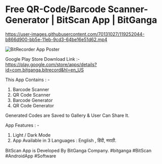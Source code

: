 # Free QR-Code/Barcode Scanner-Generator | BitScan App | BitGanga


https://user-images.githubusercontent.com/70131027/119252044-b866d900-bb5e-11eb-9cd3-64be16e51d62.mp4

![BitRecorder App Poster](https://user-images.githubusercontent.com/70131027/119251999-73db3d80-bb5e-11eb-8594-fc8ee78e4d25.jpg)

Google Play Store Download Link :- https://play.google.com/store/apps/details?id=com.bitganga.bitrecord&hl=en_US


This App Contains : - 
1. Barcode Scanner 
2. QR Code Scanner 
3. Barcode Generator 
4. QR Code Generator  

Generated Codes are Saved to Gallery & User Can Share It. 

App Features : - 
1. Light / Dark Mode 
2. App Available in 
3 Languages : English , हिंदी, मराठी.  

BitScan App is Developed By BitGanga Company. 
#bitganga #BitScan #AndroidApp  #Software

